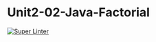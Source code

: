# Unit2-02-Java-Factorial

[![Super Linter](https://github.com/ICS4U-Programming-Logan-S/Unit2-02-Java-Factorial/actions/workflows/main.yml/badge.svg)](https://github.com/ICS4U-Programming-Logan-S/Unit2-02-Java-Factorial/actions/workflows/main.yml)
